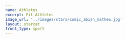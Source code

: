 ```yaml
---
name: Athletes
excerpt: Fit Athletes
image_url: '../images/stars/comic_abish_mathew.jpg'
layout: starcat
front_type: sport
---
```

